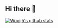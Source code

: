 ## Hi there 👋

<!--
**woojj5/woojj5** is a ✨ _special_ ✨ repository because its `README.md` (this file) appears on your GitHub profile.

Here are some ideas to get you started:  [![Anurag's github stats](https://github-readme-stats.vercel.app/api?username=username)](https://github.com/anuraghazra/github-readme-stats)


- 🔭 I’m currently working on ...
- 🌱 I’m currently learning ...
- 👯 I’m looking to collaborate on ...
- 🤔 I’m looking for help with ...
- 💬 Ask me about ...
- 📫 How to reach me: ...
- 😄 Pronouns: ...
- ⚡ Fun fact: ...
-->


  [![Woojj5's github stats](https://github-readme-stats.vercel.app/api?username=username)](https://github.com/woojj5/github-readme-stats)


